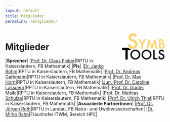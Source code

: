 ```yaml
---
layout: default
title: Mitglieder
permalink: /mitglieder/
---
```


<img src="/symbtools-logo.svg" style="float: right; padding-bottom: 2em; width: 10em;"/>

# Mitglieder

|**Sprecher**|
|[Prof. Dr. Claus Fieker](https://math.rptu.de/ags/agag/personen/leitung/fieker)|RPTU in Kaiserslautern, FB Mathematik|
|**PIs**|
|[Dr. Janko Böhm](https://agag-jboehm.math.rptu.de/~boehm/index.htm)|RPTU in Kaiserslautern, FB Mathematik|
|[Prof. Dr. Andreas Gathmann](https://math.rptu.de/ags/agag/personen/leitung/gathmann)|RPTU in Kaiserslautern, FB Mathematik|
|[Prof. Dr. Max Horn](https://math.rptu.de/ags/agag/personen/leitung/prof-dr-max-horn)|RPTU in Kaiserslautern, FB Mathematik|
|[Jun.-Prof. Dr. Caroline Lassueur](https://math.rptu.de/ags/agag/personen/leitung/lassueur)|RPTU in Kaiserslautern, FB Mathematik|
|[Prof. Dr. Gunter Malle](https://math.rptu.de/ags/agag/personen/leitung/malle)|RPTU in Kaiserslautern, FB Mathematik|
|[Prof. Dr. Mathias Schulze](https://math.rptu.de/ags/agag/personen/leitung/mschulze)|RPTU in Kaiserslautern, FB Mathematik|
|[Prof. Dr. Ulrich Thiel](https://math.rptu.de/ags/agag/personen/leitung/prof-dr-ulrich-thiel)|RPTU in Kaiserslautern, FB Mathematik|
|**Assoziierte PartnerInnen**|
|[Prof. Dr. Jürgen Roth](https://juergen-roth.de)|RPTU in Landau, FB Natur- und Uweltwissenschaften|
|[Dr. Mirko Rahn](https://www.itwm.fraunhofer.de/de/abteilungen/hpc/mitarbeiter/mirko-rahn.html)|Fraunhofer ITWM, Bereich HPC|
